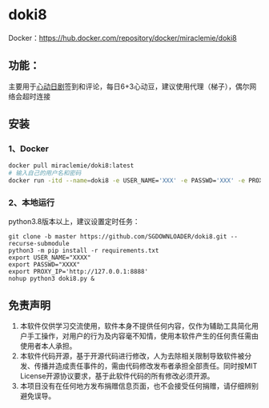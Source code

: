 # doki8

Docker：https://hub.docker.com/repository/docker/miraclemie/doki8

## **功能：**

主要用于[心动日剧](http://www.doki8.net/)签到和评论，每日6+3心动豆，建议使用代理（梯子），偶尔网络会超时连接

## 安装

### 1、Docker

```bash
docker pull miraclemie/doki8:latest
# 输入自己的用户名和密码
docker run -itd --name=doki8 -e USER_NAME='XXX' -e PASSWD='XXX' -e PROXY_IP='http://127.0.0.1:8888' miraclemie/doki8:latest
```



### 2、本地运行

python3.8版本以上，建议设置定时任务：

```
git clone -b master https://github.com/SGDOWNLOADER/doki8.git --recurse-submodule 
python3 -m pip install -r requirements.txt
export USER_NAME="XXXX"
export PASSWD="XXXX"
export PROXY_IP='http://127.0.0.1:8888'
nohup python3 doki8.py & 
```

## 免责声明

1. 本软件仅供学习交流使用，软件本身不提供任何内容，仅作为辅助工具简化用户手工操作，对用户的行为及内容毫不知情，使用本软件产生的任何责任需由使用者本人承担。
2. 本软件代码开源，基于开源代码进行修改，人为去除相关限制导致软件被分发、传播并造成责任事件的，需由代码修改发布者承担全部责任。同时按MIT License开源协议要求，基于此软件代码的所有修改必须开源。
3. 本项目没有在任何地方发布捐赠信息页面，也不会接受任何捐赠，请仔细辨别避免误导。